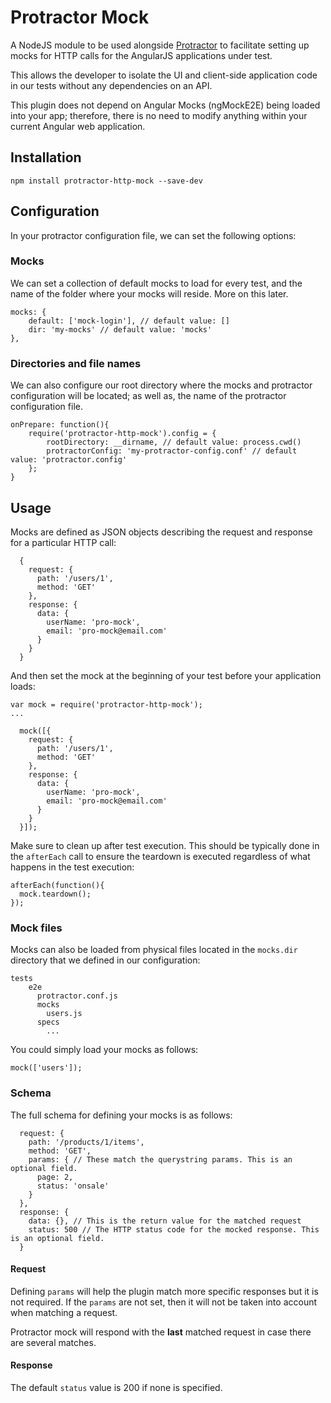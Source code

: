 # Protractor Mock
A NodeJS module to be used alongside [Protractor](https://github.com/angular/protractor) to facilitate setting up mocks for HTTP calls for the AngularJS applications under test. 

This allows the developer to isolate the UI and client-side application code in our tests without any dependencies on an API.

This plugin does not depend on Angular Mocks (ngMockE2E) being loaded into your app; therefore, there is no need to modify anything within your current Angular web application.

## Installation
	npm install protractor-http-mock --save-dev
## Configuration
In your protractor configuration file, we can set the following options:

### Mocks
We can set a collection of default mocks to load for every test, and the name of the folder where your mocks will reside. More on this later.

  	mocks: {
    	default: ['mock-login'], // default value: []
    	dir: 'my-mocks' // default value: 'mocks'
  	},

### Directories and file names
We can also configure our root directory where the mocks and protractor configuration will be located; as well as, the name of the protractor configuration file.

  	onPrepare: function(){
    	require('protractor-http-mock').config = {
			rootDirectory: __dirname, // default value: process.cwd()
			protractorConfig: 'my-protractor-config.conf' // default value: 'protractor.config'
    	};
  	}

## Usage
Mocks are defined as JSON objects describing the request and response for a particular HTTP call:

  	  {
		request: {
	      path: '/users/1',
	      method: 'GET'
	    },
	    response: {
	      data: {
	        userName: 'pro-mock',
	        email: 'pro-mock@email.com'
	      }
	    }
	  }

And then set the mock at the beginning of your test before your application loads:

	var mock = require('protractor-http-mock');
	...

	  mock([{
	    request: {
	      path: '/users/1',
	      method: 'GET'
	    },
	    response: {
	      data: {
	        userName: 'pro-mock',
	        email: 'pro-mock@email.com'
	      }
	    }
	  }]);

Make sure to clean up after test execution. This should be typically done in the `afterEach` call to ensure the teardown is executed regardless of what happens in the test execution:

	afterEach(function(){
	  mock.teardown();
	});

### Mock files
Mocks can also be loaded from physical files located in the `mocks.dir` directory that we defined in our configuration: 

  	tests
	    e2e
	      protractor.conf.js
	      mocks
	        users.js
	      specs
	        ...


You could simply load your mocks as follows:

	mock(['users']);


### Schema
The full schema for defining your mocks is as follows:

	  request: {
	    path: '/products/1/items',
	    method: 'GET',
	    params: { // These match the querystring params. This is an optional field.
	      page: 2,
	      status: 'onsale'
	    }
	  },
	  response: {
	    data: {}, // This is the return value for the matched request
	    status: 500 // The HTTP status code for the mocked response. This is an optional field.
	  }

#### Request
Defining `params` will help the plugin match more specific responses but it is not required. If the `params` are not set, then it will not be taken into account when matching a request.

Protractor mock will respond with the **last** matched request in case there are several matches.

#### Response
The default `status` value is 200 if none is specified.
